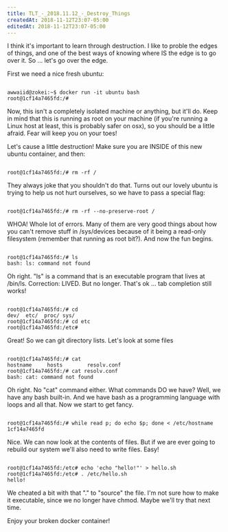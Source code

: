 ```yaml
---
title: TLT_-_2018.11.12_-_Destroy_Things
createdAt: 2018-11-12T23:07-05:00
editedAt: 2018-11-12T23:07-05:00
---
```


I think it's important to learn through destruction. I like to proble the edges of things, and one of the best ways of knowing where IS the edge is to go over it. So ... let's go over the edge.

First we need a nice fresh ubuntu:

<code>
awwaiid@zokei:~$ docker run -it ubuntu bash
root@1cf14a7465fd:/#
</code>

Now, this isn't a completely isolated machine or anything, but it'll do. Keep in mind that this is running as root on your machine (if you're running a Linux host at least, this is probably safer on osx), so you should be a little afraid. Fear will keep you on your toes!

Let's cause a little destruction! Make sure you are INSIDE of this new ubuntu container, and then:

<code>
root@1cf14a7465fd:/# rm -rf /
</code>

They always joke that you shouldn't do that. Turns out our lovely ubuntu is trying to help us not hurt ourselves, so we have to pass a special flag:

<code>
root@1cf14a7465fd:/# rm -rf --no-preserve-root /
</code>

WHOA! Whole lot of errors. Many of them are very good things about how you can't remove stuff in /sys/devices because of it being a read-only filesystem (remember that running as root bit?). And now the fun begins.

<code>
root@1cf14a7465fd:/# ls
bash: ls: command not found
</code>

Oh right. "ls" is a command that is an executable program that lives at /bin/ls. Correction: LIVED. But no longer. That's ok ... tab completion still works!

<code>
root@1cf14a7465fd:/# cd <tab><tab>
dev/  etc/  proc/ sys/
root@1cf14a7465fd:/# cd etc
root@1cf14a7465fd:/etc#
</code>

Great! So we can git directory lists. Let's look at some files

<code>
root@1cf14a7465fd:/# cat <tab><tab>
hostname     hosts        resolv.conf  
root@1cf14a7465fd:/# cat resolv.conf
bash: cat: command not found
</code>

Oh right. No "cat" command either. What commands DO we have? Well, we have any bash built-in. And we have bash as a programming language with loops and all that. Now we start to get fancy.

<code>
root@1cf14a7465fd:/# while read p; do echo $p; done < /etc/hostname
1cf14a7465fd
</code>

Nice. We can now look at the contents of files. But if we are ever going to rebuild our system we'll also need to write files. Easy!

<code>
root@1cf14a7465fd:/etc# echo 'echo "hello!"' > hello.sh
root@1cf14a7465fd:/etc# . /etc/hello.sh
hello!
</code>

We cheated a bit with that "." to "source" the file. I'm not sure how to make it executable, since we no longer have chmod. Maybe we'll try that next time.

Enjoy your broken docker container!


